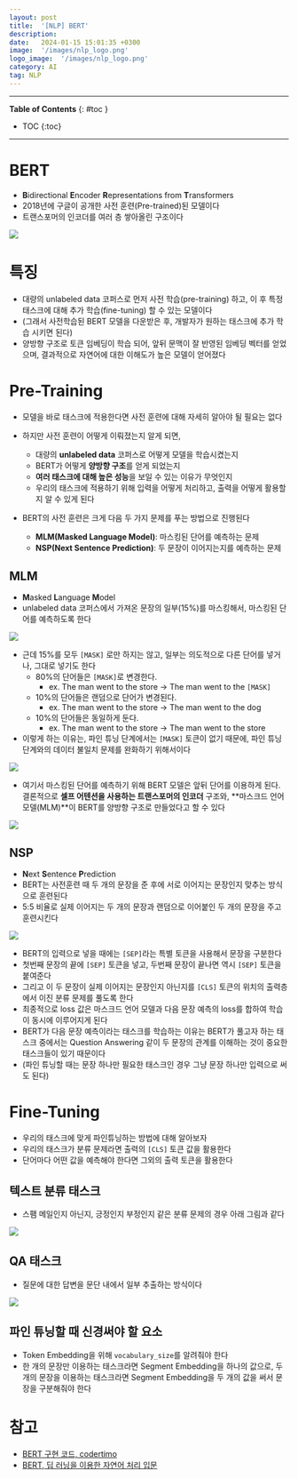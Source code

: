 ```yaml
---
layout: post
title:  '[NLP] BERT'
description: 
date:   2024-01-15 15:01:35 +0300
image:  '/images/nlp_logo.png'
logo_image:  '/images/nlp_logo.png'
category: AI
tag: NLP
---
```

---

**Table of Contents**
{: #toc }
*  TOC
{:toc}

---

# BERT

- **B**idirectional **E**ncoder **R**epresentations from **T**ransformers
- 2018년에 구글이 공개한 사전 훈련(Pre-trained)된 모델이다
- 트랜스포머의 인코더를 여러 층 쌓아올린 구조이다

![](/images/ai_nlp_bert_1.png)

# 특징

- 대량의 unlabeled data 코퍼스로 먼저 사전 학습(pre-training) 하고, 이 후 특정 태스크에 대해 추가 학습(fine-tuning) 할 수 있는 모델이다
- (그래서 사전학습된 BERT 모델을 다운받은 후, 개발자가 원하는 태스크에 추가 학습 시키면 된다)
- 양방향 구조로 토큰 임베딩이 학습 되어, 앞뒤 문맥이 잘 반영된 임베딩 벡터를 얻었으며, 결과적으로 자연어에 대한 이해도가 높은 모델이 얻어졌다

# Pre-Training

- 모델을 바로 태스크에 적용한다면 사전 훈련에 대해 자세히 알아야 될 필요는 없다
- 하지만 사전 훈련이 어떻게 이뤄졌는지 알게 되면,
  - 대량의 **unlabeled data** 코퍼스로 어떻게 모델을 학습시켰는지
  - BERT가 어떻게 **양방향 구조**를 얻게 되었는지
  - **여러 태스크에 대해 높은 성능**을 보일 수 있는 이유가 무엇인지
  - 우리의 태스크에 적용하기 위해 입력을 어떻게 처리하고, 출력을 어떻게 활용할지 알 수 있게 된다

- BERT의 사전 훈련은 크게 다음 두 가지 문제를 푸는 방법으로 진행된다
  - **MLM(Masked Language Model)**: 마스킹된 단어를 예측하는 문제
  - **NSP(Next Sentence Prediction)**: 두 문장이 이어지는지를 예측하는 문제

## MLM

- **M**asked **L**anguage **M**odel
- unlabeled data 코퍼스에서 가져온 문장의 일부(15%)를 마스킹해서, 마스킹된 단어를 예측하도록 한다

![](/images/ai_nlp_bert_2.png)

- 근데 15%를 모두 `[MASK]` 로만 하지는 않고, 일부는 의도적으로 다른 단어를 넣거나, 그대로 넣기도 한다
  - 80%의 단어들은 `[MASK]`로 변경한다.
    - ex. The man went to the store → The man went to the `[MASK]`
  - 10%의 단어들은 랜덤으로 단어가 변경된다.
    - ex. The man went to the store → The man went to the dog
  - 10%의 단어들은 동일하게 둔다.
    - ex. The man went to the store → The man went to the store
- 이렇게 하는 이유는, 파인 튜닝 단계에서는 `[MASK]` 토큰이 없기 때문에, 파인 튜닝 단계와의 데이터 불일치 문제를 완화하기 위해서이다

![](/images/ai_nlp_bert_3.png)

- 여기서 마스킹된 단어를 예측하기 위해 BERT 모델은 앞뒤 단어를 이용하게 된다. 결론적으로 **셀프 어텐션을 사용하는 트랜스포머의 인코더** 구조와, **마스크드 언어 모델(MLM)**이 BERT를 양방향 구조로 만들었다고 할 수 있다

![](/images/ai_nlp_bert_4.png)

## NSP

- **N**ext **S**entence **P**rediction
- BERT는 사전훈련 때 두 개의 문장을 준 후에 서로 이어지는 문장인지 맞추는 방식으로 훈련된다
- 5:5 비율로 실제 이어지는 두 개의 문장과 랜덤으로 이어붙인 두 개의 문장을 주고 훈련시킨다

![](/images/ai_nlp_bert_5.png)

- BERT의 입력으로 넣을 때에는 `[SEP]`라는 특별 토큰을 사용해서 문장을 구분한다
- 첫번째 문장의 끝에 `[SEP]` 토큰을 넣고, 두번째 문장이 끝나면 역시 `[SEP]` 토큰을 붙여준다
- 그리고 이 두 문장이 실제 이어지는 문장인지 아닌지를 `[CLS]` 토큰의 위치의 출력층에서 이진 분류 문제를 풀도록 한다
- 최종적으로 loss 값은 마스크드 언어 모델과 다음 문장 예측의 loss를 합하여 학습이 동시에 이루어지게 된다
- BERT가 다음 문장 예측이라는 태스크를 학습하는 이유는 BERT가 풀고자 하는 태스크 중에서는 Question Answering 같이 두 문장의 관계를 이해하는 것이 중요한 태스크들이 있기 때문이다
- (파인 튜닝할 때는 문장 하나만 필요한 태스크인 경우 그냥 문장 하나만 입력으로 써도 된다)

# Fine-Tuning

- 우리의 태스크에 맞게 파인튜닝하는 방법에 대해 알아보자
- 우리의 태스크가 분류 문제라면 출력의 `[CLS]` 토큰 값을 활용한다
- 단어마다 어떤 값을 예측해야 한다면 그외의 출력 토큰을 활용한다


## 텍스트 분류 태스크

- 스팸 메일인지 아닌지, 긍정인지 부정인지 같은 분류 문제의 경우 아래 그림과 같다

![](/images/ai_nlp_bert_6.png)


## QA 태스크

- 질문에 대한 답변을 문단 내에서 일부 추출하는 방식이다

![](/images/ai_nlp_bert_7.png)


## 파인 튜닝할 때 신경써야 할 요소

- Token Embedding을 위해 `vocabulary_size`를 알려줘야 한다
- 한 개의 문장만 이용하는 태스크라면 Segment Embedding을 하나의 값으로, 두 개의 문장을 이용하는 태스크라면 Segment Embedding을 두 개의 값을 써서 문장을 구분해줘야 한다

# 참고

- [BERT 구현 코드, codertimo](https://github.com/codertimo/BERT-pytorch/tree/master)
- [BERT, 딥 러닝을 이용한 자연어 처리 입문](https://wikidocs.net/115055)